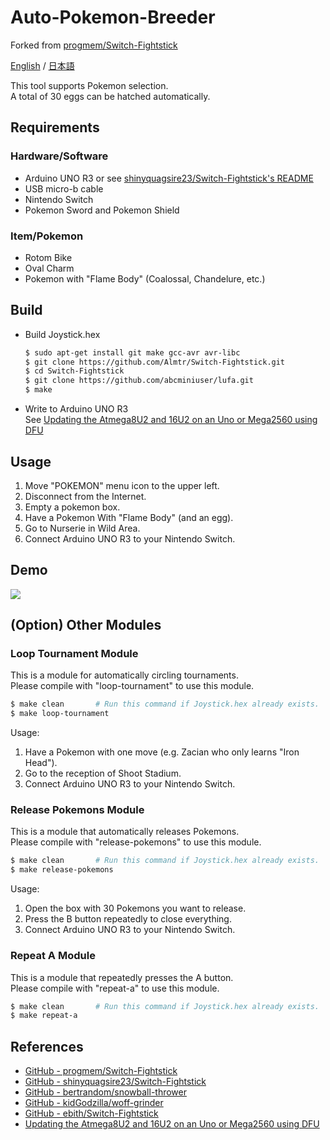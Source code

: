 # Auto-Pokemon-Breeder
Forked from [progmem/Switch-Fightstick](https://github.com/progmem/Switch-Fightstick)

[English](./README.md) / [日本語](./README_ja.md)

This tool supports Pokemon selection.  
A total of 30 eggs can be hatched automatically.

## Requirements

### Hardware/Software

- Arduino UNO R3 or see [shinyquagsire23/Switch-Fightstick's README](https://github.com/shinyquagsire23/Switch-Fightstick/blob/master/README.md)
- USB micro-b cable
- Nintendo Switch
- Pokemon Sword and Pokemon Shield

### Item/Pokemon

- Rotom Bike
- Oval Charm
- Pokemon with "Flame Body" (Coalossal, Chandelure, etc.)

## Build

- Build Joystick.hex

   ```sh
   $ sudo apt-get install git make gcc-avr avr-libc
   $ git clone https://github.com/Almtr/Switch-Fightstick.git
   $ cd Switch-Fightstick
   $ git clone https://github.com/abcminiuser/lufa.git
   $ make
   ```

- Write to Arduino UNO R3  
  See [Updating the Atmega8U2 and 16U2 on an Uno or Mega2560 using DFU](https://www.arduino.cc/en/Hacking/DFUProgramming8U2)

## Usage

1. Move "POKEMON" menu icon to the upper left.
1. Disconnect from the Internet.
1. Empty a pokemon box.
1. Have a Pokemon With "Flame Body" (and an egg).
1. Go to Nurserie in Wild Area.
1. Connect Arduino UNO R3 to your Nintendo Switch.

## Demo

[![](https://img.youtube.com/vi/oXnQt_Mbyzk/0.jpg)](https://www.youtube.com/watch?v=oXnQt_Mbyzk)

## (Option) Other Modules

### Loop Tournament Module

  This is a module for automatically circling tournaments.  
  Please compile with "loop-tournament" to use this module.

  ```sh
  $ make clean       # Run this command if Joystick.hex already exists.
  $ make loop-tournament
  ```
  
  Usage:  
  1. Have a Pokemon with one move (e.g. Zacian who only learns "Iron Head").
  1. Go to the reception of Shoot Stadium.
  1. Connect Arduino UNO R3 to your Nintendo Switch.

### Release Pokemons Module 

  This is a module that automatically releases Pokemons.  
  Please compile with "release-pokemons" to use this module.

  ```sh
  $ make clean       # Run this command if Joystick.hex already exists.
  $ make release-pokemons
  ```
  
  Usage:  
  1. Open the box with 30 Pokemons you want to release.
  1. Press the B button repeatedly to close everything.
  1. Connect Arduino UNO R3 to your Nintendo Switch.

### Repeat A Module 

  This is a module that repeatedly presses the A button.  
  Please compile with "repeat-a" to use this module.

  ```sh
  $ make clean       # Run this command if Joystick.hex already exists.
  $ make repeat-a
  ```

## References

- [GitHub - progmem/Switch-Fightstick](https://github.com/progmem/Switch-Fightstick)
- [GitHub - shinyquagsire23/Switch-Fightstick](https://github.com/shinyquagsire23/Switch-Fightstick)
- [GitHub - bertrandom/snowball-thrower](https://github.com/bertrandom/snowball-thrower)
- [GitHub - kidGodzilla/woff-grinder](https://github.com/kidGodzilla/woff-grinder)
- [GitHub - ebith/Switch-Fightstick](https://github.com/ebith/Switch-Fightstick)
- [Updating the Atmega8U2 and 16U2 on an Uno or Mega2560 using DFU](https://www.arduino.cc/en/Hacking/DFUProgramming8U2)
